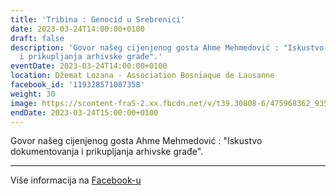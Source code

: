 ```yaml
---
title: 'Tribina : Genocid u Srebrenici'
date: 2023-03-24T14:00:00+0100
draft: false
description: 'Govor našeg cijenjenog gosta Ahme Mehmedović : "Iskustvo dokumentovanja
  i prikupljanja arhivske građe".'
eventDate: 2023-03-24T14:00:00+0100
location: Džemat Lozana - Association Bosniaque de Lausanne
facebook_id: '119328571087358'
weight: 30
image: https://scontent-fra5-2.xx.fbcdn.net/v/t39.30808-6/475968362_935496025377664_1254503329331924344_n.jpg?_nc_cat=109&ccb=1-7&_nc_sid=9e60e4&_nc_eui2=AeEtZyMoUn-_HjJSg_I8u4dobA8NjYqTBQFsDw2NipMFAeKPoRbmxEZ73Xn1iLY_rX3AeZRKchQPmh-BEPnUKras&_nc_ohc=B10_JNOhKeEQ7kNvwHBekZV&_nc_oc=Adnr37c2OMLagKZ1KON6nngBVZ_KM8Qt6LkvMjUzMNKJaWti5VPvGB53CHvxj3GXRPc&_nc_zt=23&_nc_ht=scontent-fra5-2.xx&edm=ABTKTjYEAAAA&_nc_gid=FaZe0IOjiJNNHV9Id45ROg&oh=00_AfLrbyhT7uCEx5CWVl9UJHV9_S1TaNk817H9KwfSW9i4vQ&oe=681F4047
endDate: 2023-03-24T15:00:00+0100
---
```


Govor našeg cijenjenog gosta Ahme Mehmedović : "Iskustvo dokumentovanja i prikupljanja arhivske građe".

---

Više informacija na [Facebook-u](https://facebook.com/events/119328571087358)